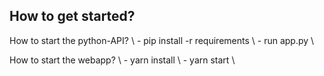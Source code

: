 ## How to get started?
How to start the python-API? \\
    - pip install -r requirements \\
    - run app.py \\

How to start the webapp? \\
    - yarn install \\
    - yarn start \\
